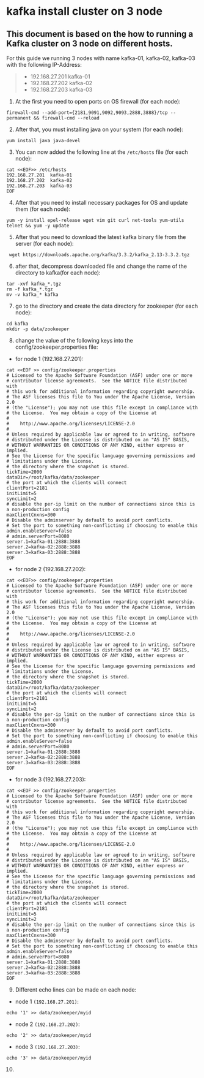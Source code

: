 # kafka install cluster on 3 node
## This document is based on the how to running a Kafka cluster on 3 node on different hosts.
For this guide we running 3 nodes with name kafka-01, kafka-02, kafka-03 with the following IP-Address:
>- 192.168.27.201  kafka-01
>- 192.168.27.202  kafka-02
>- 192.168.27.203  kafka-03

1. At the first you need to open ports on OS firewall (for each node):
```
firewall-cmd --add-port={2181,9091,9092,9093,2888,3888}/tcp --permanent && firewall-cmd --reload
```
2. After that, you must installing java on your system (for each node):
```
yum install java java-devel
```
3. You can now added the following line at the `/etc/hosts` file (for each node):
```
cat <<EOF>> /etc/hosts
192.168.27.201  kafka-01
192.168.27.202  kafka-02
192.168.27.203  kafka-03
EOF
```
4. After that you need to install necessary packages for OS and update them (for each node):
```
yum -y install epel-release wget vim git curl net-tools yum-utils telnet && yum -y update
```
5. After that you need to download the latest kafka binary file from the server (for each node):
```
 wget https://downloads.apache.org/kafka/3.3.2/kafka_2.13-3.3.2.tgz
```
6. after that, decompress downloaded file and change the name of the directory to kafka(for each node):
```
tar -xvf kafka_*.tgz
rm -f kafka_*.tgz
mv -v kafka_* kafka
```
7. go to the directory and create the data directory for zookeeper (for each node):
```
cd kafka
mkdir -p data/zookeeper
```
8. change the value of the following keys into the config/zookeeper.properties file:
- for node 1 (192.168.27.201):
```
cat <<EOF >> config/zookeeper.properties
# Licensed to the Apache Software Foundation (ASF) under one or more
# contributor license agreements.  See the NOTICE file distributed with
# this work for additional information regarding copyright ownership.
# The ASF licenses this file to You under the Apache License, Version 2.0
# (the "License"); you may not use this file except in compliance with
# the License.  You may obtain a copy of the License at
#
#    http://www.apache.org/licenses/LICENSE-2.0
#
# Unless required by applicable law or agreed to in writing, software
# distributed under the License is distributed on an "AS IS" BASIS,
# WITHOUT WARRANTIES OR CONDITIONS OF ANY KIND, either express or implied.
# See the License for the specific language governing permissions and
# limitations under the License.
# the directory where the snapshot is stored.
tickTime=2000
dataDir=/root/kafka/data/zookeeper
# the port at which the clients will connect
clientPort=2181
initLimit=5
syncLimit=2
# disable the per-ip limit on the number of connections since this is a non-production config
maxClientCnxns=300
# Disable the adminserver by default to avoid port conflicts.
# Set the port to something non-conflicting if choosing to enable this
admin.enableServer=false
# admin.serverPort=8080
server.1=kafka-01:2888:3888
server.2=kafka-02:2888:3888
server.3=kafka-03:2888:3888
EOF
```
- for node 2 (192.168.27.202):
```
cat <<EOF>> config/zookeeper.properties
# Licensed to the Apache Software Foundation (ASF) under one or more
# contributor license agreements.  See the NOTICE file distributed with
# this work for additional information regarding copyright ownership.
# The ASF licenses this file to You under the Apache License, Version 2.0
# (the "License"); you may not use this file except in compliance with
# the License.  You may obtain a copy of the License at
#
#    http://www.apache.org/licenses/LICENSE-2.0
#
# Unless required by applicable law or agreed to in writing, software
# distributed under the License is distributed on an "AS IS" BASIS,
# WITHOUT WARRANTIES OR CONDITIONS OF ANY KIND, either express or implied.
# See the License for the specific language governing permissions and
# limitations under the License.
# the directory where the snapshot is stored.
tickTime=2000
dataDir=/root/kafka/data/zookeeper
# the port at which the clients will connect
clientPort=2181
initLimit=5
syncLimit=2
# disable the per-ip limit on the number of connections since this is a non-production config
maxClientCnxns=300
# Disable the adminserver by default to avoid port conflicts.
# Set the port to something non-conflicting if choosing to enable this
admin.enableServer=false
# admin.serverPort=8080
server.1=kafka-01:2888:3888
server.2=kafka-02:2888:3888
server.3=kafka-03:2888:3888
EOF
```
- for node 3 (192.168.27.203):
```
cat <<EOF >> config/zookeeper.properties
# Licensed to the Apache Software Foundation (ASF) under one or more
# contributor license agreements.  See the NOTICE file distributed with
# this work for additional information regarding copyright ownership.
# The ASF licenses this file to You under the Apache License, Version 2.0
# (the "License"); you may not use this file except in compliance with
# the License.  You may obtain a copy of the License at
#
#    http://www.apache.org/licenses/LICENSE-2.0
#
# Unless required by applicable law or agreed to in writing, software
# distributed under the License is distributed on an "AS IS" BASIS,
# WITHOUT WARRANTIES OR CONDITIONS OF ANY KIND, either express or implied.
# See the License for the specific language governing permissions and
# limitations under the License.
# the directory where the snapshot is stored.
tickTime=2000
dataDir=/root/kafka/data/zookeeper
# the port at which the clients will connect
clientPort=2181
initLimit=5
syncLimit=2
# disable the per-ip limit on the number of connections since this is a non-production config
maxClientCnxns=300
# Disable the adminserver by default to avoid port conflicts.
# Set the port to something non-conflicting if choosing to enable this
admin.enableServer=false
# admin.serverPort=8080
server.1=kafka-01:2888:3888
server.2=kafka-02:2888:3888
server.3=kafka-03:2888:3888
EOF
```
9. Different echo lines can be made on each node:
- node 1 `(192.168.27.201)`:
```
echo '1' >> data/zookeeper/myid
```
- node 2 `(192.168.27.202)`:
```
echo '2' >> data/zookeeper/myid
```
- node 3 `(192.168.27.203)`:
```
echo '3' >> data/zookeeper/myid
```
10. 
